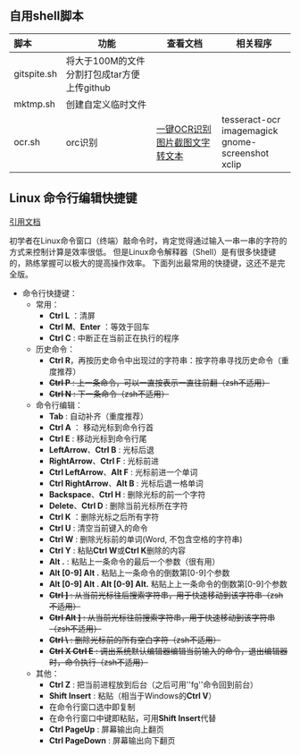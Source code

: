 ## 自用shell脚本

| 脚本        | 功能                                        | 查看文档                                                     | 相关程序                                                  |
| :---------- | ------------------------------------------- | ------------------------------------------------------------ | --------------------------------------------------------- |
| gitspite.sh | 将大于100M的文件分割打包成tar方便上传github |                                                              |                                                           |
| mktmp.sh    | 创建自定义临时文件                          |                                                              |                                                           |
| ocr.sh      | orc识别                                     | [一键OCR识别图片截图文字转文本](https://blog.csdn.net/weixin_39949673/article/details/111116693) | tesseract-ocr<br>imagemagick<br>gnome-screenshot<br>xclip |

##  Linux 命令行编辑快捷键

[引用文档](https://gist.github.com/zhulianhua/befb8f61db8c72b4763d)

初学者在Linux命令窗口（终端）敲命令时，肯定觉得通过输入一串一串的字符的方式来控制计算是效率很低。
但是Linux命令解释器（Shell）是有很多快捷键的，熟练掌握可以极大的提高操作效率。
下面列出最常用的快捷键，这还不是完全版。

* 命令行快捷键：
    * 常用：
        * **Ctrl L** ：清屏
        * **Ctrl M**、**Enter** ：等效于回车
        * **Ctrl C** : 中断正在当前正在执行的程序
    * 历史命令：
        * **Ctrl R**，再按历史命令中出现过的字符串：按字符串寻找历史命令（重度推荐）
        * ~~**Ctrl P** : 上一条命令，可以一直按表示一直往前翻（zsh不适用）~~
        * ~~**Ctrl N** : 下一条命令（zsh不适用）~~
    * 命令行编辑：
        * **Tab** : 自动补齐（重度推荐）
        * **Ctrl A** ： 移动光标到命令行首
        * **Ctrl E** :  移动光标到命令行尾
        * **LeftArrow**、**Ctrl B** :  光标后退
        * **RightArrow**、**Ctrl F** : 光标前进
        * **Ctrl LeftArrow**、**Alt F**  : 光标前进一个单词
        * **Ctrl RightArrow**、**Alt B**  : 光标后退一格单词
        * **Backspace**、**Ctrl H** : 删除光标的前一个字符
        * **Delete**、**Ctrl D** : 删除当前光标所在字符
        * **Ctrl K** ：删除光标之后所有字符
        * **Ctrl U** : 清空当前键入的命令
        * **Ctrl W** : 删除光标前的单词(Word, 不包含空格的字符串)
        * **Ctrl Y** : 粘贴**Ctrl W**或**Ctrl K**删除的内容
        * **Alt .**  : 粘贴上一条命令的最后一个参数（很有用）
        * **Alt [0-9] Alt .**  粘贴上一条命令的倒数第[0-9]个参数
        * **Alt [0-9] Alt . Alt [0-9]  Alt.**  粘贴上上一条命令的倒数第[0-9]个参数
        * ~~**Ctrl ]** : 从当前光标往后搜索字符串，用于快速移动到该字符串（zsh不适用）~~
        * ~~**Ctrl Alt ]** : 从当前光标往前搜索字符串，用于快速移动到该字符串（zsh不适用）~~
        * ~~**Ctrl \\** : 删除光标前的所有空白字符（zsh不适用）~~
        * ~~**Ctrl X Ctrl E** : 调出系统默认编辑器编辑当前输入的命令，退出编辑器时，命令执行（zsh不适用）~~
     * 其他：
        * **Ctrl Z** : 把当前进程放到后台（之后可用''fg''命令回到前台） 
        * **Shift Insert** : 粘贴（相当于Windows的**Ctrl V**）
        * 在命令行窗口选中即复制
        * 在命令行窗口中键即粘贴，可用**Shift Insert**代替
        * **Ctrl PageUp** : 屏幕输出向上翻页
        * **Ctrl PageDown** : 屏幕输出向下翻页
